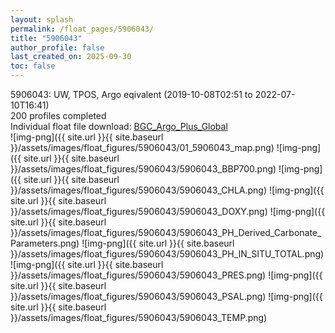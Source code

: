 ```yaml
---
layout: splash
permalink: /float_pages/5906043/
title: "5906043"
author_profile: false
last_created_on: 2025-09-30
toc: false
---
```

 
5906043: UW, TPOS, Argo eqivalent (2019-10-08T02:51 to 2022-07-10T16:41)\
200 profiles completed\
Individual float file download: [BGC_Argo_Plus_Global](https://ftp.soest.hawaii.edu/bgc_argo_plus/Individual_Floats/outliers_removed/5906043_Sprof_processed.nc)\
![img-png]({{ site.url }}{{ site.baseurl }}/assets/images/float_figures/5906043/01_5906043_map.png)
![img-png]({{ site.url }}{{ site.baseurl }}/assets/images/float_figures/5906043/5906043_BBP700.png)
![img-png]({{ site.url }}{{ site.baseurl }}/assets/images/float_figures/5906043/5906043_CHLA.png)
![img-png]({{ site.url }}{{ site.baseurl }}/assets/images/float_figures/5906043/5906043_DOXY.png)
![img-png]({{ site.url }}{{ site.baseurl }}/assets/images/float_figures/5906043/5906043_PH_Derived_Carbonate_Parameters.png)
![img-png]({{ site.url }}{{ site.baseurl }}/assets/images/float_figures/5906043/5906043_PH_IN_SITU_TOTAL.png)
![img-png]({{ site.url }}{{ site.baseurl }}/assets/images/float_figures/5906043/5906043_PRES.png)
![img-png]({{ site.url }}{{ site.baseurl }}/assets/images/float_figures/5906043/5906043_PSAL.png)
![img-png]({{ site.url }}{{ site.baseurl }}/assets/images/float_figures/5906043/5906043_TEMP.png)
